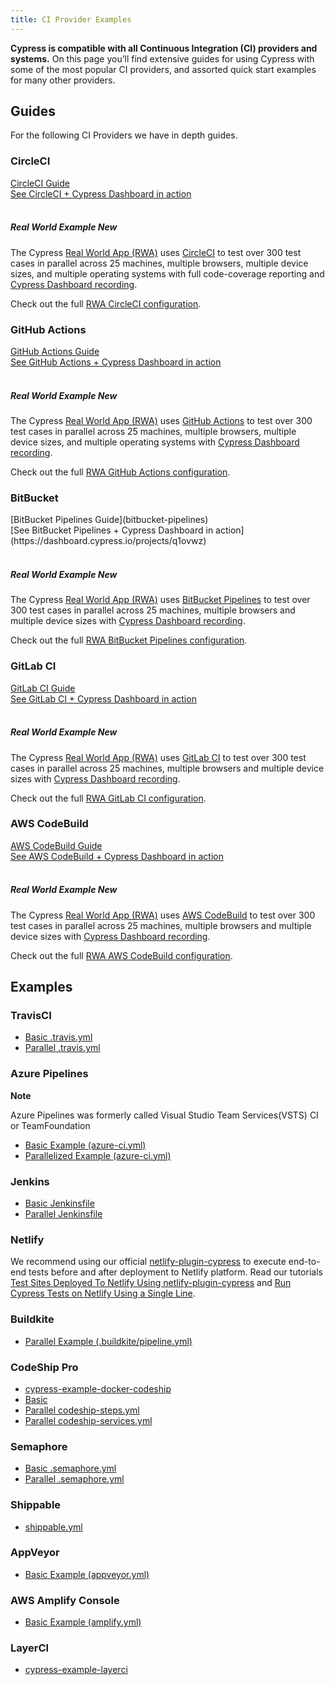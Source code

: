 ```yaml
---
title: CI Provider Examples
---
```


<Alert type="success">

<b>Cypress is compatible with all Continuous Integration (CI) providers and systems.</b> On this page
you’ll find extensive guides for using Cypress with some of the most popular CI providers, and assorted
quick start examples for many other providers.

</Alert>

## Guides

For the following CI Providers we have in depth guides.

### CircleCI

<Icon name="book" color="gray"/> [CircleCI Guide](circleci) <br />
<Icon name="external-link-alt" color="gray"/>
[See CircleCI + Cypress Dashboard in action](https://dashboard.cypress.io/projects/7s5okt)
<br /> <br />

<Alert type="info">

##### <Icon name="graduation-cap"/> Real World Example <Badge type="success">New</Badge>

The Cypress
[Real World App (RWA)](https://github.com/cypress-io/cypress-realworld-app) uses
[CircleCI](https://circleci.com) to test over 300 test cases in parallel across
25 machines, multiple browsers, multiple device sizes, and multiple operating
systems with full code-coverage reporting and
[Cypress Dashboard recording](https://dashboard.cypress.io/projects/7s5okt).

Check out the full <Icon name="github"/>
[RWA CircleCI configuration](https://github.com/cypress-io/cypress-realworld-app/blob/develop/.circleci/config.yml).

</Alert>

### GitHub Actions

<Icon name="book" color="gray"/> [GitHub Actions Guide](github-actions)
<br /> <Icon name="external-link-alt" color="gray"/>
[See GitHub Actions + Cypress Dashboard in action](https://dashboard.cypress.io/projects/tpys4j)
<br /> <br />

<Alert type="info">

##### <Icon name="graduation-cap"/> Real World Example <Badge type="success">New</Badge>

The Cypress
[Real World App (RWA)](https://github.com/cypress-io/cypress-realworld-app) uses
[GitHub Actions](https://github.com) to test over 300 test cases in parallel
across 25 machines, multiple browsers, multiple device sizes, and multiple
operating systems with
[Cypress Dashboard recording](https://dashboard.cypress.io/projects/tpys4j).

Check out the full <Icon name="github"/>
[RWA GitHub Actions configuration](https://github.com/cypress-io/cypress-realworld-app/blob/develop/.github/workflows/main.yml).

</Alert>

### BitBucket

<Icon name="book" color="gray"/>
[BitBucket Pipelines Guide](bitbucket-pipelines) <br />
<Icon name="external-link-alt" color="gray"/>
[See BitBucket Pipelines + Cypress Dashboard in action](https://dashboard.cypress.io/projects/q1ovwz)
<br /> <br />

<Alert type="info">

##### <Icon name="graduation-cap"/> Real World Example <Badge type="success">New</Badge>

The Cypress
[Real World App (RWA)](https://github.com/cypress-io/cypress-realworld-app) uses
[BitBucket Pipelines](https://bitbucket.org/product/features/pipelines) to test
over 300 test cases in parallel across 25 machines, multiple browsers and
multiple device sizes with
[Cypress Dashboard recording](https://dashboard.cypress.io/projects/q1ovwz).

Check out the full <Icon name="github"/>
[RWA BitBucket Pipelines configuration](https://github.com/cypress-io/cypress-realworld-app/blob/develop/bitbucket-pipelines.yml).

</Alert>

### GitLab CI

<Icon name="book" color="gray"/> [GitLab CI Guide](gitlab-ci) <br />
<Icon name="external-link-alt" color="gray"/>
[See GitLab CI + Cypress Dashboard in action](https://dashboard.cypress.io/projects/woih1m)
<br /> <br />

<Alert type="info">

##### <Icon name="graduation-cap"/> Real World Example <Badge type="success">New</Badge>

The Cypress
[Real World App (RWA)](https://github.com/cypress-io/cypress-realworld-app) uses
[GitLab CI](https://gitlab.com) to test over 300 test cases in parallel across
25 machines, multiple browsers and multiple device sizes with
[Cypress Dashboard recording](https://dashboard.cypress.io/projects/woih1m).

Check out the full <Icon name="github"/>
[RWA GitLab CI configuration](https://github.com/cypress-io/cypress-realworld-app/blob/develop/gitlab-ci.yml).

</Alert>

### AWS CodeBuild

<Icon name="book" color="gray"/> [AWS CodeBuild Guide](aws-codebuild)
<br /> <Icon name="external-link-alt" color="gray"/>
[See AWS CodeBuild + Cypress Dashboard in action](https://dashboard.cypress.io/projects/zx15dm)
<br /> <br />

<Alert type="info">

##### <Icon name="graduation-cap"/> Real World Example <Badge type="success">New</Badge>

The Cypress
[Real World App (RWA)](https://github.com/cypress-io/cypress-realworld-app) uses
[AWS CodeBuild](https://aws.amazon.com/codebuild) to test over 300 test cases in
parallel across 25 machines, multiple browsers and multiple device sizes with
[Cypress Dashboard recording](https://dashboard.cypress.io/projects/zx15dm).

Check out the full <Icon name="github"/>
[RWA AWS CodeBuild configuration](https://github.com/cypress-io/cypress-realworld-app/blob/develop/buildspec.yml).

</Alert>

## Examples

### TravisCI

- [Basic .travis.yml](https://github.com/cypress-io/cypress-example-kitchensink/blob/master/basic/.travis.yml)
- [Parallel .travis.yml](https://github.com/cypress-io/cypress-example-kitchensink/blob/master/.travis.yml)

### Azure Pipelines

<Alert type="info">
<strong class="alert-header">Note</strong>

Azure Pipelines was formerly called Visual Studio Team Services(VSTS) CI or
TeamFoundation

</Alert>

- [Basic Example (azure-ci.yml)](https://github.com/cypress-io/cypress-example-kitchensink/blob/master/basic/azure-ci.yml)
- [Parallelized Example (azure-ci.yml)](https://github.com/cypress-io/cypress-example-kitchensink/blob/master/azure-ci.yml)

### Jenkins

- [Basic Jenkinsfile](https://github.com/cypress-io/cypress-example-kitchensink/blob/master/basic/Jenkinsfile)
- [Parallel Jenkinsfile](https://github.com/cypress-io/cypress-example-kitchensink/blob/master/Jenkinsfile)

### Netlify

We recommend using our official
[netlify-plugin-cypress](https://github.com/cypress-io/netlify-plugin-cypress)
to execute end-to-end tests before and after deployment to Netlify platform.
Read our tutorials
[Test Sites Deployed To Netlify Using netlify-plugin-cypress](https://glebbahmutov.com/blog/test-netlify/)
and
[Run Cypress Tests on Netlify Using a Single Line](https://cypress.io/blog/2020/03/30/run-cypress-tests-on-netlify-using-a-single-line/).

### Buildkite

- [Parallel Example (.buildkite/pipeline.yml)](https://github.com/cypress-io/cypress-example-kitchensink/blob/master/.buildkite/pipeline.yml)

### CodeShip Pro

- [cypress-example-docker-codeship](https://github.com/cypress-io/cypress-example-docker-codeship)
- [Basic](https://github.com/cypress-io/cypress-example-kitchensink/tree/master/basic/codeship-pro)
- [Parallel codeship-steps.yml](https://github.com/cypress-io/cypress-example-kitchensink/tree/master/codeship-steps.yml)
- [Parallel codeship-services.yml](https://github.com/cypress-io/cypress-example-kitchensink/tree/master/codeship-services.yml)

### Semaphore

- [Basic .semaphore.yml](https://github.com/cypress-io/cypress-example-kitchensink/blob/master/basic/.semaphore.yml)
- [Parallel .semaphore.yml](https://github.com/cypress-io/cypress-example-kitchensink/blob/master/.semaphore/semaphore.yml)

### Shippable

- [shippable.yml](https://github.com/cypress-io/cypress-example-kitchensink/blob/master/shippable.yml)

### AppVeyor

- [Basic Example (appveyor.yml)](https://github.com/cypress-io/cypress-example-kitchensink/blob/master/appveyor.yml)

### AWS Amplify Console

- [Basic Example (amplify.yml)](https://github.com/cypress-io/cypress-example-kitchensink/blob/master/amplify.yml)

### LayerCI

- [cypress-example-layerci](https://github.com/bahmutov/cypress-example-layerci)
